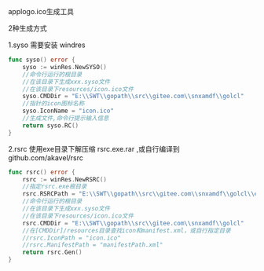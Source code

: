 applogo.ico生成工具

2种生成方式

1.syso 需要安装 windres
```go
func syso() error {
	syso := winRes.NewSYSO()
	//命令行运行的根目录
	//在该目录下生成xxx.syso文件
	//在该目录下resources/icon.ico文件
	syso.CMDDir = "E:\\SWT\\gopath\\src\\gitee.com\\snxamdf\\golcl" 
	//指针的icon图标名称
	syso.IconName = "icon.ico"
	//生成文件,命令行提示输入信息
	return syso.RC()
}
```

2.rsrc 使用exe目录下解压缩 rsrc.exe.rar ,或自行编译到 github.com/akavel/rsrc
```go
func rsrc() error {
	rsrc := winRes.NewRSRC()
	//指定rsrc.exe根目录
	rsrc.RSRCPath = "E:\\SWT\\gopath\\src\\gitee.com\\snxamdf\\golcl\\exe\\rsrc.exe"
    //命令行运行的根目录
    //在该目录下生成xxx.syso文件
    //在该目录下resources/icon.ico文件
	rsrc.CMDDir = "E:\\SWT\\gopath\\src\\gitee.com\\snxamdf\\golcl"
	//在[CMDDir]/resources目录查找icon和manifest.xml，或自行指定目录
	//rsrc.IconPath = "icon.ico"
	//rsrc.ManifestPath = "manifestPath.xml"
	return rsrc.Gen()
}
```